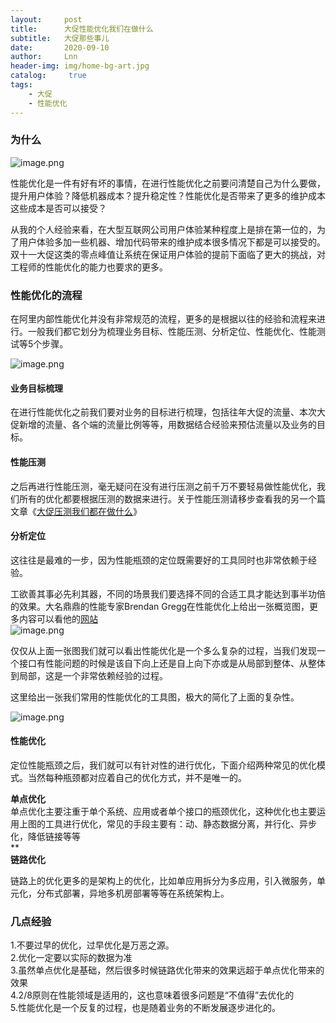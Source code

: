 ```yaml
---
layout:     post
title:      大促性能优化我们在做什么
subtitle:   大促那些事儿
date:       2020-09-10
author:     Lnn
header-img: img/home-bg-art.jpg
catalog: 	 true
tags:
    - 大促
    - 性能优化
---
```


### 为什么
![image.png](https://cdn.nlark.com/yuque/0/2020/png/471305/1599702611063-84803a39-d9db-4a89-a342-7a779a4bf8d3.png#align=left&display=inline&height=395&margin=%5Bobject%20Object%5D&name=image.png&originHeight=650&originWidth=660&size=279557&status=done&style=none&width=401)

性能优化是一件有好有坏的事情，在进行性能优化之前要问清楚自己为什么要做，提升用户体验？降低机器成本？提升稳定性？性能优化是否带来了更多的维护成本这些成本是否可以接受？

从我的个人经验来看，在大型互联网公司用户体验某种程度上是排在第一位的，为了用户体验多加一些机器、增加代码带来的维护成本很多情况下都是可以接受的。双十一大促这类的零点峰值让系统在保证用户体验的提前下面临了更大的挑战，对工程师的性能优化的能力也要求的更多。


<a name="CRQ0s"></a>
### 性能优化的流程

在阿里内部性能优化并没有非常规范的流程，更多的是根据以往的经验和流程来进行。一般我们都它划分为梳理业务目标、性能压测、分析定位、性能优化、性能测试等5个步骤。

![image.png](https://cdn.nlark.com/yuque/0/2020/png/471305/1599704038267-48d27966-a7c1-4e79-b43b-1bfcd2077541.png#align=left&display=inline&height=666&margin=%5Bobject%20Object%5D&name=image.png&originHeight=666&originWidth=389&size=100249&status=done&style=none&width=389)

<a name="vZcMF"></a>
#### 业务目标梳理
在进行性能优化之前我们要对业务的目标进行梳理，包括往年大促的流量、本次大促新增的流量、各个端的流量比例等等，用数据结合经验来预估流量以及业务的目标。

<a name="lAdnC"></a>
#### 性能压测
之后再进行性能压测，毫无疑问在没有进行压测之前千万不要轻易做性能优化，我们所有的优化都要根据压测的数据来进行。关于性能压测请移步查看我的另一个篇文章《[大促压测我们都在做什么](大促压测我们都在做什么)》

<a name="qtsNA"></a>
#### 分析定位
这往往是最难的一步，因为性能瓶颈的定位既需要好的工具同时也非常依赖于经验。

工欲善其事必先利其器，不同的场景我们要选择不同的合适工具才能达到事半功倍的效果。大名鼎鼎的性能专家Brendan Gregg在性能优化上给出一张概览图，更多内容可以看他的[网站](http://www.brendangregg.com/linuxperf.html)<br />![image.png](https://cdn.nlark.com/yuque/0/2020/png/471305/1599709808688-7ba31c1d-fd7c-4770-a253-c8fdacf668a7.png#align=left&display=inline&height=504&margin=%5Bobject%20Object%5D&name=image.png&originHeight=504&originWidth=720&size=418930&status=done&style=none&width=720)

仅仅从上面一张图我们就可以看出性能优化是一个多么复杂的过程，当我们发现一个接口有性能问题的时候是该自下向上还是自上向下亦或是从局部到整体、从整体到局部，这是一个非常依赖经验的过程。

这里给出一张我们常用的性能优化的工具图，极大的简化了上面的复杂性。

![image.png](https://cdn.nlark.com/yuque/0/2020/png/471305/1599710265421-8556e9bc-075b-497c-a9c5-83da27231259.png#align=left&display=inline&height=1131&margin=%5Bobject%20Object%5D&name=image.png&originHeight=1131&originWidth=720&size=414868&status=done&style=none&width=720)


<a name="YODb9"></a>
#### 性能优化
定位性能瓶颈之后，我们就可以有针对性的进行优化，下面介绍两种常见的优化模式。当然每种瓶颈都对应着自己的优化方式，并不是唯一的。

**单点优化**<br />单点优化主要注重于单个系统、应用或者单个接口的瓶颈优化，这种优化也主要运用上图的工具进行优化，常见的手段主要有：动、静态数据分离，并行化、异步化，降低链接等等<br />**<br />**链路优化**

链路上的优化更多的是架构上的优化，比如单应用拆分为多应用，引入微服务，单元化，分布式部署，异地多机房部署等等在系统架构上。


<a name="PA9qs"></a>
### 几点经验
1.不要过早的优化，过早优化是万恶之源。<br />2.优化一定要以实际的数据为准<br />3.虽然单点优化是基础，然后很多时候链路优化带来的效果远超于单点优化带来的效果<br />4.2/8原则在性能领域是适用的，这也意味着很多问题是“不值得”去优化的<br />5.性能优化是一个反复的过程，也是随着业务的不断发展逐步进化的。
